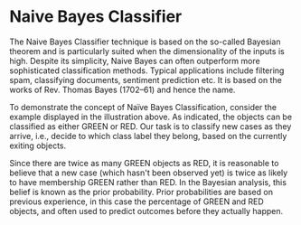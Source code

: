 # Naive Bayes Classifier
The Naive Bayes Classifier technique is based on the so-called Bayesian theorem and is particularly suited when the dimensionality of the inputs is high. Despite its simplicity, Naive Bayes can often outperform more sophisticated classification methods.
Typical applications include filtering spam, classifying documents, sentiment prediction etc. It is based on the works of Rev. Thomas Bayes (1702–61) and hence the name.

To demonstrate the concept of Naïve Bayes Classification, consider the example displayed in the illustration above. As indicated, the objects can be classified as either GREEN or RED. Our task is to classify new cases as they arrive, i.e., decide to which class label they belong, based on the currently exiting objects.

Since there are twice as many GREEN objects as RED, it is reasonable to believe that a new case (which hasn't been observed yet) is twice as likely to have membership GREEN rather than RED. In the Bayesian analysis, this belief is known as the prior probability. Prior probabilities are based on previous experience, in this case the percentage of GREEN and RED objects, and often used to predict outcomes before they actually happen.


